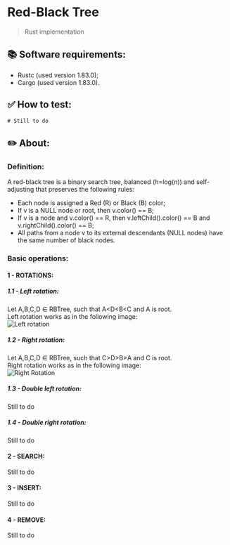 # Red-Black Tree
  > Rust implementation

## 📚 Software requirements:
  - Rustc (used version 1.83.0);
  - Cargo (used version 1.83.0).

## ✅ How to test:
  ```
  # Still to do
  ```

## ✏️ About:
### Definition:
  A red-black tree is a binary search tree, balanced (h=log(n)) and self-adjusting that preserves the following rules:
  - Each node is assigned a Red (R) or Black (B) color;
  - If v is a NULL node or root, then v.color() == B;
  - If v is a node and v.color() == R, then v.leftChild().color() == B and v.rightChild().color() == B;
  - All paths from a node v to its external descendants (NULL nodes) have the same number of black nodes.
### Basic operations:
#### 1 - ROTATIONS:
##### 1.1 - Left rotation:
  Let A,B,C,D ∈ RBTree, such that A<D<B<C and A is root.  
  Left rotation works as in the following image:  
  ![Left rotation](https://github.com/user-attachments/assets/10887734-e7ee-4219-a1ba-61ae3b2b13af)
  
##### 1.2 - Right rotation:
  Let A,B,C,D ∈ RBTree, such that C>D>B>A and C is root.  
  Right rotation works as in the following image:  
  ![Right Rotation](https://github.com/user-attachments/assets/249ca333-b635-4d50-9506-1005a26d8724)
##### 1.3 - Double left rotation:
  Still to do
##### 1.4 - Double right rotation:
  Still to do
#### 2 - SEARCH:
  Still to do
#### 3 - INSERT:
  Still to do
#### 4 - REMOVE:
  Still to do
